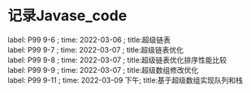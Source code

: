 # 记录Javase_code
label: P99 9-6  ; time: 2022-03-06 ; title:超级链表<br />
label: P99 9-7  ; time: 2022-03-07 ; title:超级链表优化<br />
label: P99 9-8  ; time: 2022-03-07 ; title:超级链表优化排序性能比较<br />
label: P99 9-9  ; time: 2022-03-07 ; title:超级数组修改优化<br />
label: P99 9-11 ; time: 2022-03-09 下午; title:基于超级数组实现队列和栈<br />

